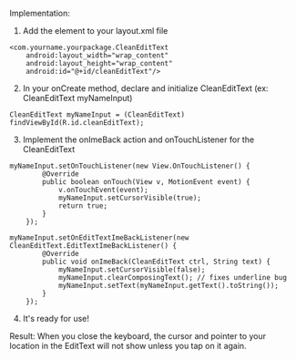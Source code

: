 Implementation:

1) Add the element to your layout.xml file
```
<com.yourname.yourpackage.CleanEditText
	android:layout_width="wrap_content"
	android:layout_height="wrap_content"
	android:id="@+id/cleanEditText"/>
```
2) In your onCreate method, declare and initialize CleanEditText (ex: CleanEditText myNameInput)
```
CleanEditText myNameInput = (CleanEditText) findViewById(R.id.cleanEditText);
```
3) Implement the onImeBack action and onTouchListener for the CleanEditText

```
myNameInput.setOnTouchListener(new View.OnTouchListener() {
        @Override
        public boolean onTouch(View v, MotionEvent event) {
            v.onTouchEvent(event);
            myNameInput.setCursorVisible(true);
            return true;
        }
    });

myNameInput.setOnEditTextImeBackListener(new CleanEditText.EditTextImeBackListener() {
	    @Override
	    public void onImeBack(CleanEditText ctrl, String text) {
			myNameInput.setCursorVisible(false);
			myNameInput.clearComposingText(); // fixes underline bug
			myNameInput.setText(myNameInput.getText().toString());
	    }
	});
```
4) It's ready for use!

Result: When you close the keyboard, the cursor and pointer to your location in the EditText will not show unless you tap on it again.
